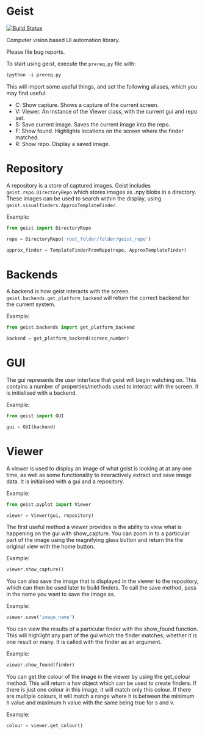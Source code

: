Geist
=====

[![Build Status](https://travis-ci.org/thetestpeople/Geist.svg?branch=master)](https://travis-ci.org/thetestpeople/Geist)

Computer vision based UI automation library.

Please file bug reports.

To start using geist, execute the `prereq.py` file with:

``` python
ipython -i prereq.py
```

This will import some useful things, and set the following aliases, which you may find useful:

 * C: Show capture. Shows a capture of the current screen.
 * V: Viewer. An instance of the Viewer class, with the current gui and repo set.
 * S: Save current image. Saves the current image into the repo.
 * F: Show found. Highlights locations on the screen where the finder matched.
 * R: Show repo. Display a saved image.


Repository
========== 

A repository is a store of captured images.
Geist includes `geist.repo.DirectoryRepo` which stores images as .npy blobs in a directory.
These images can be used to search within the display, using `geist.visualfinders.ApproxTemplateFinder`.

Example:

``` python
from geist import DirectoryRepo

repo = DirectoryRepo('root_folder/folder/geist_repo')

approx_finder = TemplateFinderFromRepo(repo, ApproxTemplateFinder)
```

Backends
========

A backend is how geist interacts with the screen.
`geist.backends.get_platform_backend` will return the correct backend for the current system.

Example:

``` python
from geist.backends import get_platform_backend

backend = get_platform_backend(screen_number)
```

GUI
===

The gui represents the user interface that geist will begin watching on.
This contains a number of properties/methods used to interact with the screen.
It is initialised with a backend.

Example:

``` python
from geist import GUI

gui = GUI(backend)
```

Viewer
======

A viewer is used to display an image of what geist is looking at at any one 
time, as well as some functionality to interactively extract and save image
data. It is initialised with a gui and a repository.

Example:

``` python
from geist.pyplot import Viewer

viewer = Viewer(gui, repository)
```

The first useful method a viewer provides is the ability to view what is happening on the gui with show_capture.
You can zoom in to a particular part of the image using the magnifying glass button and return the the original view with the home button.

Example:

``` python
viewer.show_capture()
```

You can also save the image that is displayed in the viewer to the repository, which can then be used later to build finders.
To call the save method, pass in the name you want to save the image as.

Example:

``` python
viewer.save('image_name')
```

You can view the results of a particular finder with the show_found function.
This will highlight any part of the gui which the finder matches, whether it is one result or many.
It is called with the finder as an argument.

Example:

``` python
viewer.show_found(finder)
```

You can get the colour of the image in the viewer by using the get_colour method.
This will return a hsv object which can be used to create finders.
If there is just one colour in this image, it will match only this colour.
If there are multiple colours, it will match a range where h is between the minimum h value and maximum h value with the same being true for s and v.

Example:

``` python
colour = viewer.get_colour()
```
